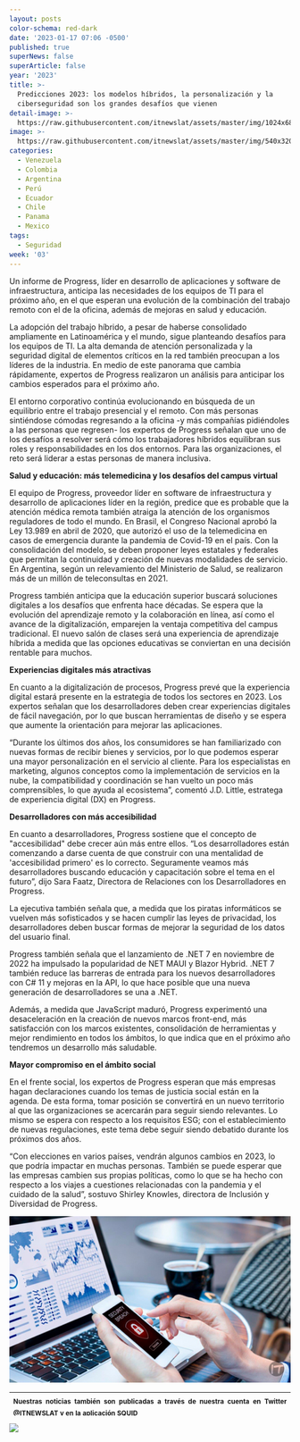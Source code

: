 ```yaml
---
layout: posts
color-schema: red-dark
date: '2023-01-17 07:06 -0500'
published: true
superNews: false
superArticle: false
year: '2023'
title: >-
  Predicciones 2023: los modelos híbridos, la personalización y la
  ciberseguridad son los grandes desafíos que vienen
detail-image: >-
  https://raw.githubusercontent.com/itnewslat/assets/master/img/1024x680/ciberseguridad-empresarial-g.jpg
image: >-
  https://raw.githubusercontent.com/itnewslat/assets/master/img/540x320/ciberseguridad-empresarial-p.jpg
categories:
  - Venezuela
  - Colombia
  - Argentina
  - Perú
  - Ecuador
  - Chile
  - Panama
  - Mexico
tags:
  - Seguridad
week: '03'
---
```

Un informe de Progress, líder en desarrollo de aplicaciones y software de infraestructura, anticipa las necesidades de los equipos de TI para el próximo año, en el que esperan una evolución de la combinación del trabajo remoto con el de la oficina, además de mejoras en salud y educación.

La adopción del trabajo híbrido, a pesar de haberse consolidado ampliamente en Latinoamérica y el mundo, sigue planteando desafíos para los equipos de TI. La alta demanda de atención personalizada y la seguridad digital de elementos críticos en la red también preocupan a los líderes de la industria. En medio de este panorama que cambia rápidamente, expertos de Progress realizaron un análisis para anticipar los cambios esperados para el próximo año.
 
El entorno corporativo continúa evolucionando en búsqueda de un equilibrio entre el trabajo presencial y el remoto. Con más personas sintiéndose cómodas regresando a la oficina -y más compañías pidiéndoles a las personas que regresen- los expertos de Progress señalan que uno de los desafíos a resolver será cómo los trabajadores híbridos equilibran sus roles y responsabilidades en los dos entornos. Para las organizaciones, el reto será liderar a estas personas de manera inclusiva.
 
**Salud y educación: más telemedicina y los desafíos del campus virtual**
 
El equipo de Progress, proveedor líder en software de infraestructura y desarrollo de aplicaciones líder en la región, predice que es probable que la atención médica remota también atraiga la atención de los organismos reguladores de todo el mundo. En Brasil, el Congreso Nacional aprobó la Ley 13.989 en abril de 2020, que autorizó el uso de la telemedicina en casos de emergencia durante la pandemia de Covid-19 en el país. Con la consolidación del modelo, se deben proponer leyes estatales y federales que permitan la continuidad y creación de nuevas modalidades de servicio. En Argentina, según un relevamiento del Ministerio de Salud, se realizaron más de un millón de teleconsultas en 2021.
 
Progress también anticipa que la educación superior buscará soluciones digitales a los desafíos que enfrenta hace décadas. Se espera que la evolución del aprendizaje remoto y la colaboración en línea, así como el avance de la digitalización, emparejen la ventaja competitiva del campus tradicional. El nuevo salón de clases será una experiencia de aprendizaje híbrida a medida que las opciones educativas se conviertan en una decisión rentable para muchos.
 
**Experiencias digitales más atractivas**
 
En cuanto a la digitalización de procesos, Progress prevé que la experiencia digital estará presente en la estrategia de todos los sectores en 2023. Los expertos señalan que los desarrolladores deben crear experiencias digitales de fácil navegación, por lo que buscan herramientas de diseño y se espera que aumente la orientación para mejorar las aplicaciones.
 
“Durante los últimos dos años, los consumidores se han familiarizado con nuevas formas de recibir bienes y servicios, por lo que podemos esperar una mayor personalización en el servicio al cliente. Para los especialistas en marketing, algunos conceptos como la implementación de servicios en la nube, la compatibilidad y coordinación se han vuelto un poco más comprensibles, lo que ayuda al ecosistema”, comentó J.D. Little, estratega de experiencia digital (DX) en Progress.
 
**Desarrolladores con más accesibilidad**
 
En cuanto a desarrolladores, Progress sostiene que el concepto de "accesibilidad" debe crecer aún más entre ellos. “Los desarrolladores están comenzando a darse cuenta de que construir con una mentalidad de 'accesibilidad primero' es lo correcto. Seguramente veamos más desarrolladores buscando educación y capacitación sobre el tema en el futuro”, dijo Sara Faatz, Directora de Relaciones con los Desarrolladores en Progress.
 
La ejecutiva también señala que, a medida que los piratas informáticos se vuelven más sofisticados y se hacen cumplir las leyes de privacidad, los desarrolladores deben buscar formas de mejorar la seguridad de los datos del usuario final.
 
Progress también señala que el lanzamiento de .NET 7 en noviembre de 2022 ha impulsado la popularidad de NET MAUI y Blazor Hybrid. .NET 7 también reduce las barreras de entrada para los nuevos desarrolladores con C# 11 y mejoras en la API, lo que hace posible que una nueva generación de desarrolladores se una a .NET.
 
Además, a medida que JavaScript maduró, Progress experimentó una desaceleración en la creación de nuevos marcos front-end, más satisfacción con los marcos existentes, consolidación de herramientas y mejor rendimiento en todos los ámbitos, lo que indica que en el próximo año tendremos un desarrollo más saludable.
 
**Mayor compromiso en el ámbito social**
 
En el frente social, los expertos de Progress esperan que más empresas hagan declaraciones cuando los temas de justicia social están en la agenda. De esta forma, tomar posición se convertirá en un nuevo territorio al que las organizaciones se acercarán para seguir siendo relevantes. Lo mismo se espera con respecto a los requisitos ESG; con el establecimiento de nuevas regulaciones, este tema debe seguir siendo debatido durante los próximos dos años.
 
“Con elecciones en varios países, vendrán algunos cambios en 2023, lo que podría impactar en muchas personas. También se puede esperar que las empresas cambien sus propias políticas, como lo que se ha hecho con respecto a los viajes a cuestiones relacionadas con la pandemia y el cuidado de la salud”, sostuvo Shirley Knowles, directora de Inclusión y Diversidad de Progress.

![](https://raw.githubusercontent.com/itnewslat/assets/master/img/540x320/ciberseguridad-empresarial-p.jpg)

<table style="height: 42px;" width="569">
<tbody>
<tr>
<td style="text-align: justify;"><sub><strong>Nuestras noticias también son publicadas a través de nuestra cuenta en Twitter <a href="https://twitter.com/itnewslat?lang=es">@ITNEWSLAT</a> y en la aplicación <a href="https://squidapp.co/en/">SQUID</a></strong></sub></td>
</tr>
</tbody>
</table>

<img src="https://tracker.metricool.com/c3po.jpg?hash=56f88a41e39ab42c063cc51676587a04"/>